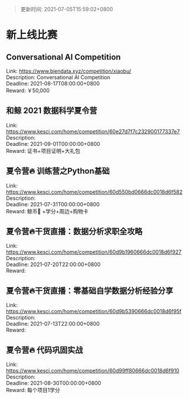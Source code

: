 > 更新时间: 2021-07-05T15:59:02+0800 

# 新上线比赛


## Conversational AI Competition
Link: https://www.biendata.xyz/competition/xiaobu/  
Description: Conversational AI Competition  
Deadline: 2021-08-17T08:00:00+0800  
Reward: ￥50,000  

## 和鲸 2021 数据科学夏令营
Link: https://www.kesci.com/home/competition/60e27d7f7c232900177337e7  
Description:   
Deadline: 2021-09-01T00:00:00+0800  
Reward: 证书+项目证明+大礼包  

## 夏令营🔥 训练营之Python基础
Link: https://www.kesci.com/home/competition/60d550bd0666dc0018d6f582  
Description:   
Deadline: 2021-07-31T00:00:00+0800  
Reward: 鲸币🐳 +学分+周边+购物卡  

## 夏令营🔥干货直播：数据分析求职全攻略
Link: https://www.kesci.com/home/competition/60d9b1960666dc0018d6f927  
Description:   
Deadline: 2021-07-20T22:00:00+0800  
Reward:   

## 夏令营🔥干货直播：零基础自学数据分析经验分享
Link: https://www.kesci.com/home/competition/60d9b5390666dc0018d6f95f  
Description:   
Deadline: 2021-07-13T22:00:00+0800  
Reward:   

## 夏令营🔥 代码巩固实战
Link: https://www.kesci.com/home/competition/60d99ff80666dc0018d6f910  
Description:   
Deadline: 2021-08-30T00:00:00+0800  
Reward: 每个项目1学分  

